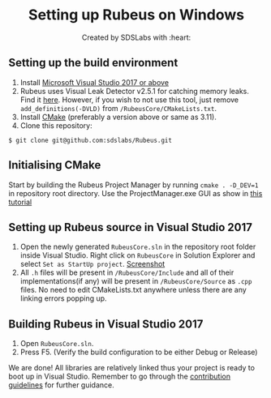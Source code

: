 <p>
<h1 align=center><strong>Setting up Rubeus on Windows</strong></h1>
<p/>

<p align=center>
Created by SDSLabs with :heart:
</p>

## Setting up the build environment
1. Install [Microsoft Visual Studio 2017 or above](https://www.visualstudio.com/)
2. Rubeus uses Visual Leak Detector v2.5.1 for catching memory leaks. Find it [here](https://github.com/KindDragon/vld/releases/tag/v2.5.1). However, if you wish to not use this tool, just remove `add_definitions(-DVLD)` from `/RubeusCore/CMakeLists.txt`.
3. Install [CMake](https://cmake.org/) (preferably a version above or same as 3.11).
4. Clone this repository:
```shell
$ git clone git@github.com:sdslabs/Rubeus.git
```

## Initialising CMake
Start by building the Rubeus Project Manager by running `cmake . -D_DEV=1` in repository root directory. Use the ProjectManager.exe GUI as show in [this tutorial](https://github.com/sdslabs/Rubeus/wiki/Making-a-ping-pong-game#2-setting-up-project-manager)

## Setting up Rubeus source in Visual Studio 2017
1. Open the newly generated `RubeusCore.sln` in the repository root folder inside Visual Studio. Right click on `RubeusCore` in Solution Explorer and select `Set as StartUp project`. [Screenshot](https://imgur.com/a/xadxwsG)
2. All `.h` files will be present in `/RubeusCore/Include` and all of their implementations(if any) will be present in `/RubeusCore/Source` as `.cpp` files. No need to edit CMakeLists.txt anywhere unless there are any linking errors popping up.

## Building Rubeus in Visual Studio 2017
1. Open `RubeusCore.sln`.
2. Press F5. (Verify the build configuration to be either Debug or Release)

We are done! All libraries are relatively linked thus your project is ready to boot up in Visual Studio. Remember to go through the [contribution guidelines](CONTRIBUTING.md) for further guidance.
